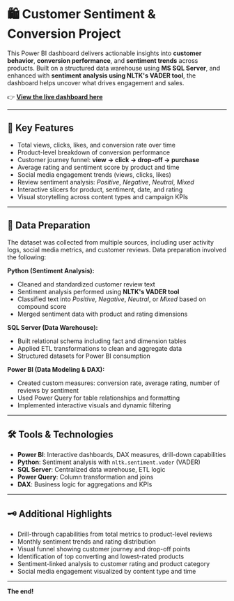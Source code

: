 # 🛍️ Customer Sentiment & Conversion Project

This Power BI dashboard delivers actionable insights into **customer behavior**, **conversion performance**, and **sentiment trends** across products. Built on a structured data warehouse using **MS SQL Server**, and enhanced with **sentiment analysis using NLTK's VADER tool**, the dashboard helps uncover what drives engagement and sales.

👉 [**View the live dashboard here**](https://app.powerbi.com/view?r=eyJrIjoiOGRhMmMwYzgtMTQzOS00OTEzLWEzYWMtZjNlNWE5ODYwMTU1IiwidCI6IjZhYzJhZDA2LTY5MmMtNDY2My1iN2FmLWE5ZmYyYTg2NmQwYyIsImMiOjEwfQ%3D%3D)

---

## 📂 Key Features

- Total views, clicks, likes, and conversion rate over time  
- Product-level breakdown of conversion performance  
- Customer journey funnel: **view → click → drop-off → purchase**  
- Average rating and sentiment score by product and time  
- Social media engagement trends (views, clicks, likes)  
- Review sentiment analysis: *Positive*, *Negative*, *Neutral*, *Mixed*  
- Interactive slicers for product, sentiment, date, and rating  
- Visual storytelling across content types and campaign KPIs  

---

## 🧹 Data Preparation

The dataset was collected from multiple sources, including user activity logs, social media metrics, and customer reviews. Data preparation involved the following:

**Python (Sentiment Analysis):**  
- Cleaned and standardized customer review text  
- Sentiment analysis performed using **NLTK's VADER tool**  
- Classified text into *Positive*, *Negative*, *Neutral*, or *Mixed* based on compound score  
- Merged sentiment data with product and rating dimensions  

**SQL Server (Data Warehouse):**  
- Built relational schema including fact and dimension tables  
- Applied ETL transformations to clean and aggregate data  
- Structured datasets for Power BI consumption  

**Power BI (Data Modeling & DAX):**  
- Created custom measures: conversion rate, average rating, number of reviews by sentiment  
- Used Power Query for table relationships and formatting  
- Implemented interactive visuals and dynamic filtering  

---

## 🛠️ Tools & Technologies

- **Power BI**: Interactive dashboards, DAX measures, drill-down capabilities  
- **Python**: Sentiment analysis with `nltk.sentiment.vader` (VADER)  
- **SQL Server**: Centralized data warehouse, ETL logic  
- **Power Query**: Column transformation and joins  
- **DAX**: Business logic for aggregations and KPIs  

---

## 🗝️ Additional Highlights

- Drill-through capabilities from total metrics to product-level reviews  
- Monthly sentiment trends and rating distribution  
- Visual funnel showing customer journey and drop-off points  
- Identification of top converting and lowest-rated products  
- Sentiment-linked analysis to customer rating and product category  
- Social media engagement visualized by content type and time  

---

**The end!**
